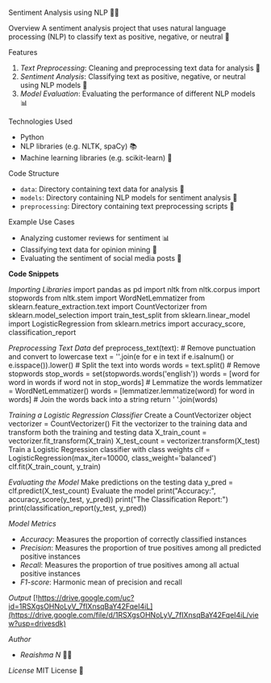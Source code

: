

Sentiment Analysis using NLP 🤖💬

Overview
A sentiment analysis project that uses natural language processing (NLP) to classify text as positive, negative, or neutral 🌟

Features
1. _Text Preprocessing_: Cleaning and preprocessing text data for analysis 🧹
2. _Sentiment Analysis_: Classifying text as positive, negative, or neutral using NLP models 🤖
3. _Model Evaluation_: Evaluating the performance of different NLP models 📊

Technologies Used
- Python 
- NLP libraries (e.g. NLTK, spaCy) 📚
- Machine learning libraries (e.g. scikit-learn) 🤖

Code Structure
- `data`: Directory containing text data for analysis 📁
- `models`: Directory containing NLP models for sentiment analysis 🤖
- `preprocessing`: Directory containing text preprocessing scripts 🧹

Example Use Cases
- Analyzing customer reviews for sentiment 📊
- Classifying text data for opinion mining 🤖
- Evaluating the sentiment of social media posts 📱

**Code Snippets**

*Importing Libraries*
import pandas as pd
import nltk
from nltk.corpus import stopwords
from nltk.stem import WordNetLemmatizer
from sklearn.feature_extraction.text import CountVectorizer
from sklearn.model_selection import train_test_split
from sklearn.linear_model import LogisticRegression
from sklearn.metrics import accuracy_score, classification_report

*Preprocessing Text Data*
def preprocess_text(text):
    # Remove punctuation and convert to lowercase
    text = ''.join(e for e in text if e.isalnum() or e.isspace()).lower()
    # Split the text into words
    words = text.split()
    # Remove stopwords
    stop_words = set(stopwords.words('english'))
    words = [word for word in words if word not in stop_words]
    # Lemmatize the words
    lemmatizer = WordNetLemmatizer()
    words = [lemmatizer.lemmatize(word) for word in words]
    # Join the words back into a string
    return ' '.join(words)

*Training a Logistic Regression Classifier*
Create a CountVectorizer object
vectorizer = CountVectorizer()
Fit the vectorizer to the training data and transform both the training and testing data
X_train_count = vectorizer.fit_transform(X_train)
X_test_count = vectorizer.transform(X_test)
Train a Logistic Regression classifier with class weights
clf = LogisticRegression(max_iter=10000, class_weight='balanced')
clf.fit(X_train_count, y_train)

*Evaluating the Model*
Make predictions on the testing data
y_pred = clf.predict(X_test_count)
Evaluate the model
print("Accuracy:", accuracy_score(y_test, y_pred))
print("The Classification Report:")
print(classification_report(y_test, y_pred))

*Model Metrics*
- *Accuracy*: Measures the proportion of correctly classified instances
- *Precision*: Measures the proportion of true positives among all predicted positive instances
- *Recall*: Measures the proportion of true positives among all actual positive instances
- *F1-score*: Harmonic mean of precision and recall

*Output*
[!https://drive.google.com/uc?id=1RSXgsOHNoLyV_7fIXnsqBaY42FqeI4iL](https://drive.google.com/file/d/1RSXgsOHNoLyV_7fIXnsqBaY42FqeI4iL/view?usp=drivesdk)

*Author*
- _Reaishma N_ 🙋‍♀️

*License*
MIT License 📄

